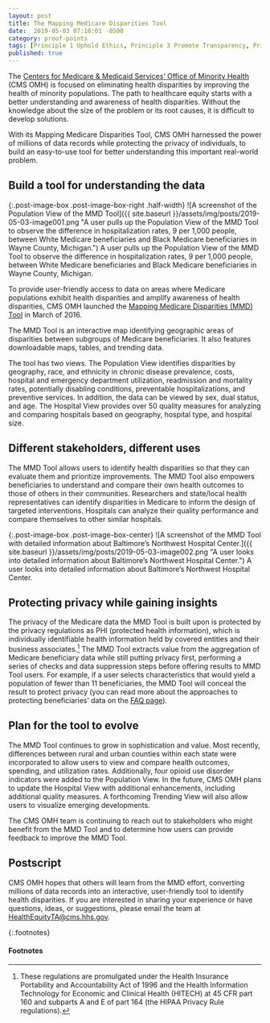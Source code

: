 ```yaml
---
layout: post
title: The Mapping Medicare Disparities Tool
date:  2019-05-03 07:16:01 -0500
category: proof-points
tags: [Principle 1 Uphold Ethics, Principle 3 Promote Transparency, Principle 5 Harness Existing Data, Practice 4 Use Data to Guide Decision-Making, Practice 6 Convey Insights from Data, Practice 36 Leverage Partnerships, Geospatial]
published: true
---
```


The [Centers for Medicare & Medicaid Services’ Office of Minority Health](https://www.cms.gov/About-CMS/Agency-Information/OMH/index.html) (CMS OMH) is focused on eliminating health disparities by improving the health of minority populations. The path to healthcare equity starts with a better understanding and awareness of health disparities. Without the knowledge about the size of the problem or its root causes, it is difficult to develop solutions.

With its Mapping Medicare Disparities Tool, CMS OMH harnessed the power of millions of data records while protecting the privacy of individuals, to build an easy-to-use tool for better understanding this important real-world problem.

## Build a tool for understanding the data

{:.post-image-box .post-image-box-right .half-width}
![A screenshot of the Population View of the MMD Tool]({{ site.baseurl }}/assets/img/posts/2019-05-03-image001.png "A user pulls up the Population View of the MMD Tool to observe the difference in hospitalization rates, 9 per 1,000 people, between White Medicare beneficiaries and Black Medicare beneficiaries in Wayne County, Michigan.") A user pulls up the Population View of the MMD Tool to observe the difference in hospitalization rates, 9 per 1,000 people, between White Medicare beneficiaries and Black Medicare beneficiaries in Wayne County, Michigan.

To provide user-friendly access to data on areas where Medicare populations exhibit health disparities and amplify awareness of health disparities, CMS OMH launched the [Mapping Medicare Disparities (MMD) Tool](https://data.cms.gov/mapping-medicare-disparities) in March of 2016.

The MMD Tool is an interactive map identifying geographic areas of disparities between subgroups of Medicare beneficiaries. It also features downloadable maps, tables, and trending data.

The tool has two views. The Population View identifies disparities by geography, race, and ethnicity in chronic disease prevalence, costs, hospital and emergency department utilization, readmission and mortality rates, potentially disabling conditions, preventable hospitalizations, and preventive services. In addition, the data can be viewed by sex, dual status, and age. The Hospital View provides over 50 quality measures for analyzing and comparing hospitals based on geography, hospital type, and hospital size.  

## Different stakeholders, different uses

The MMD Tool allows users to identify health disparities so that they can evaluate them and prioritize improvements. The MMD Tool also empowers beneficiaries to understand and compare their own health outcomes to those of others in their communities. Researchers and state/local health representatives can identify disparities in Medicare to inform the design of targeted interventions. Hospitals can analyze their quality performance and compare themselves to other similar hospitals.  

{:.post-image-box .post-image-box-center}
![A screenshot of the MMD Tool with detailed information about Baltimore’s Northwest Hospital Center.]({{ site.baseurl }}/assets/img/posts/2019-05-03-image002.png "A user looks into detailed information about Baltimore’s Northwest Hospital Center.") A user looks into detailed information about Baltimore’s Northwest Hospital Center.

## Protecting privacy while gaining insights

The privacy of the Medicare data the MMD Tool is built upon is protected by the privacy regulations as PHI (protected health information), which is individually identifiable health information held by covered entities and their business associates.[^1] The MMD Tool extracts value from the aggregation of Medicare beneficiary data while still putting privacy first, performing a series of checks and data suppression steps before offering results to MMD Tool users. For example, if a user selects characteristics that would yield a population of fewer than 11 beneficiaries, the MMD Tool will conceal the result to protect privacy (you can read more about the approaches to protecting beneficiaries’ data on the [FAQ page](https://www.cms.gov/About-CMS/Agency-Information/OMH/Downloads/MappingPublicFAQs.pdf)). 


## Plan for the tool to evolve

The MMD Tool continues to grow in sophistication and value. Most recently, differences between rural and urban counties within each state were incorporated to allow users to view and compare health outcomes, spending, and utilization rates. Additionally, four opioid use disorder indicators were added to the Population View. In the future, CMS OMH plans to update the Hospital View with additional enhancements, including additional quality measures. A forthcoming Trending View will also allow users to visualize emerging developments. 

The CMS OMH team is continuing to reach out to stakeholders who might benefit from the MMD Tool and to determine how users can provide feedback to improve the MMD Tool.

## Postscript

CMS OMH hopes that others will learn from the MMD effort, converting millions of data records into an interactive, user-friendly tool to identify health disparities. If you are interested in sharing your experience or have questions, ideas, or suggestions, please email the team at [HealthEquityTA@cms.hhs.gov](mailto:HealthEquityTA@cms.hhs.gov).


{:.footnotes}
#### Footnotes
[^1]: These regulations are promulgated under the Health Insurance Portability and Accountability Act of 1996 and the Health Information Technology for Economic and Clinical Health (HITECH) at 45 CFR part 160 and subparts A and E of part 164 (the HIPAA Privacy Rule regulations).
